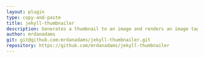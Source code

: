 ```yaml
---
layout: plugin
type: copy-and-paste
title: jekyll-thumbnailer
description: Generates a thumbnail to an image and renders an image tag.
author: mrdanadams
git: git@github.com:mrdanadams/jekyll-thumbnailer.git
repository: https://github.com/mrdanadams/jekyll-thumbnailer
---
```

